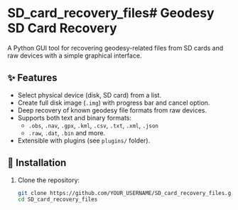 # SD_card_recovery_files# Geodesy SD Card Recovery

A Python GUI tool for recovering geodesy-related files from SD cards and raw devices with a simple graphical interface.

## ✨ Features
- Select physical device (disk, SD card) from a list.
- Create full disk image (`.img`) with progress bar and cancel option.
- Deep recovery of known geodesy file formats from raw devices.
- Supports both text and binary formats:
  - `.obs`, `.nav`, `.gpx`, `.kml`, `.csv`, `.txt`, `.xml`, `.json`
  - `.raw`, `.dat`, `.bin` and more.
- Extensible with plugins (see `plugins/` folder).

## 🚀 Installation
1. Clone the repository:
   ```bash
   git clone https://github.com/YOUR_USERNAME/SD_card_recovery_files.git
   cd SD_card_recovery_files
